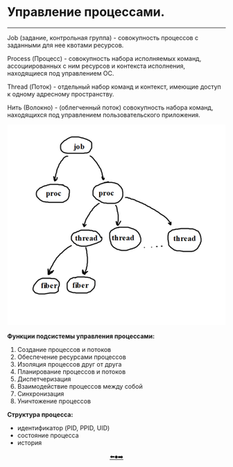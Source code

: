 # Управление процессами.
---

Job (задание, контрольная группа) - совокупность процессов с заданными для нее квотами ресурсов.

Process (Процесс) - совокупность набора исполняемых команд, ассоциированных с ним ресурсов и контекста исполнения, находящиеся под управлением ОС.

Thread (Поток) - отдельный набор команд и контекст, имеющие доступ к одному адресному пространству.

Нить (Волокно) - (облегченный поток) совокупность набора команд, находящихся под управлением пользовательского приложения.

![1](https://github.com/georgedem975/BookOS/blob/master/chapter_four/assets/1.png)

__Функции подсистемы управления процессами:__
1. Создание процессов и потоков
2. Обеспечение ресурсами процессов
3. Изоляция процессов друг от друга
4. Планирование процессов и потоков
5. Диспетчеризация
6. Взаимодействие процессов между собой
7. Синхронизация
8. Уничтожение процессов

__Структура процесса:__
+ идентификатор (PID, PPID, UID)
+ состояние процесса
+ история

<p align="center"> <a href=https://github.com/georgedem975/BookOS/blob/master/chapter_three/README.md>⬅️</a><a href=https://github.com/georgedem975/BookOS/blob/master/README.md>⏺</a><a href=>➡️</a></p>
